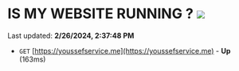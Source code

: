 # IS MY WEBSITE RUNNING ? [![](https://img.shields.io/static/v1?label=Sponsor&message=%E2%9D%A4&logo=GitHub&color=%23fe8e86)](https://github.com/sponsors/<username>)

Last updated: **2/26/2024, 2:37:48 PM**

- `GET` [https://youssefservice.me](https://youssefservice.me) - **Up** (163ms)
